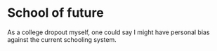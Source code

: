 # School of future
As a college dropout myself, one could say I might have personal bias against the current schooling system.
